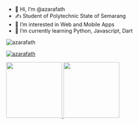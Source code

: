 - 👋 Hi, I’m @azarafath
- ✍ Student of Polytechnic State of Semarang
- 👀 I’m interested in Web and Mobile Apps 
- 🌱 I’m currently learning Python, Javascript, Dart 

<p align="left"> <img src="https://komarev.com/ghpvc/?username=azarafath&label=Profile%20views&color=0e75b6&style=flat" alt="azarafath" /> </p>

<p align="left"> <a href="https://github.com/ryo-ma/github-profile-trophy"><img src="https://github-profile-trophy.vercel.app/?username=azarafath" alt="azarafath" /></a> </p>

<p align="left">
<a href="https://github.com/azarafath">
  <img height="150em" src="https://github-readme-stats-eight-theta.vercel.app/api?username=azarafath&show_icons=true&theme=algolia&include_all_commits=true&count_private=true"/>

  <img height="150em" src="https://github-readme-stats-eight-theta.vercel.app/api/top-langs/?username=azarafath&layout=compact&langs_count=8&theme=algolia"/>
</a>
</p>
